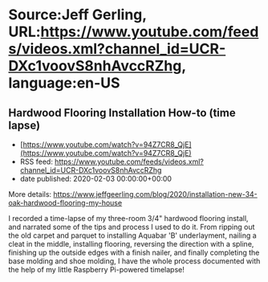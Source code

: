 # Source:Jeff Gerling, URL:https://www.youtube.com/feeds/videos.xml?channel_id=UCR-DXc1voovS8nhAvccRZhg, language:en-US

## Hardwood Flooring Installation How-to (time lapse)
 - [https://www.youtube.com/watch?v=94Z7CR8_QjE](https://www.youtube.com/watch?v=94Z7CR8_QjE)
 - RSS feed: https://www.youtube.com/feeds/videos.xml?channel_id=UCR-DXc1voovS8nhAvccRZhg
 - date published: 2020-02-03 00:00:00+00:00

More details: https://www.jeffgeerling.com/blog/2020/installation-new-34-oak-hardwood-flooring-my-house

I recorded a time-lapse of my three-room 3/4" hardwood flooring install, and narrated some of the tips and process I used to do it. From ripping out the old carpet and parquet to installing Aquabar 'B' underlayment, nailing a cleat in the middle, installing flooring, reversing the direction with a spline, finishing up the outside edges with a finish nailer, and finally completing the base molding and shoe molding, I have the whole process documented with the help of my little Raspberry Pi-powered timelapse!


